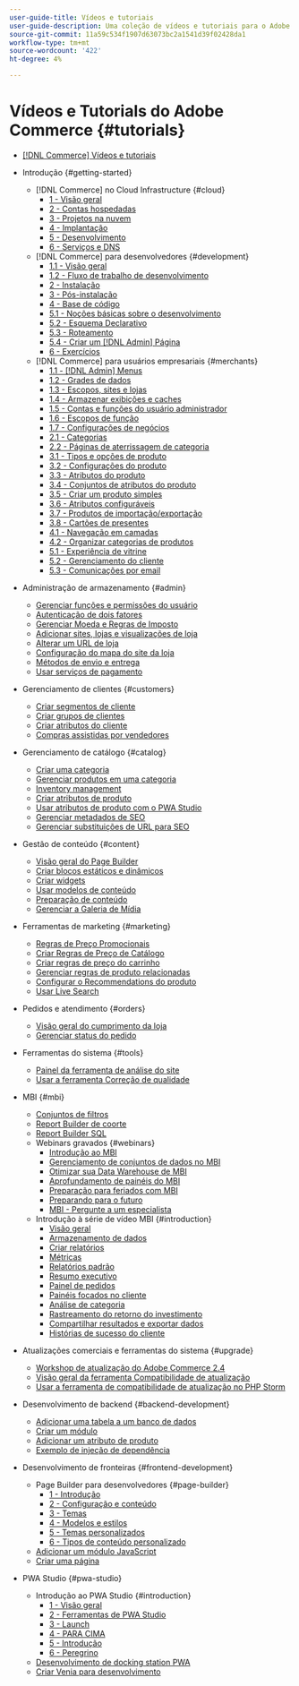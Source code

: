 ```yaml
---
user-guide-title: Vídeos e tutoriais
user-guide-description: Uma coleção de vídeos e tutoriais para o Adobe Commerce e para o Magento Open Source.
source-git-commit: 11a59c534f1907d63073bc2a1541d39f02428da1
workflow-type: tm+mt
source-wordcount: '422'
ht-degree: 4%

---
```



# Vídeos e Tutorials do Adobe Commerce {#tutorials}

+ [[!DNL Commerce] Vídeos e tutoriais](overview.md)

+ Introdução {#getting-started}
   + [!DNL Commerce] no Cloud Infrastructure {#cloud}
      + [1 - Visão geral](./cloud/1-overview.md)
      + [2 - Contas hospedadas](./cloud/2-accounts.md)
      + [3 - Projetos na nuvem](./cloud/3-projects.md)
      + [4 - Implantação](./cloud/4-deployment.md)
      + [5 - Desenvolvimento](./cloud/5-dev-config.md)
      + [6 - Serviços e DNS](./cloud/6-launch.md)
   + [!DNL Commerce] para desenvolvedores {#development}
      + [1.1 - Visão geral](./developer/backend-1-1-overview.md)
      + [1.2 - Fluxo de trabalho de desenvolvimento](./developer/backend-1-2-workflow.md)
      + [2 - Instalação](./developer/backend-2-install.md)
      + [3 - Pós-instalação](./developer/backend-3-post-install.md)
      + [4 - Base de código](./developer/backend-4-code-base.md)
      + [5.1 - Noções básicas sobre o desenvolvimento](./developer/backend-5-1-dev-basics.md)
      + [5.2 - Esquema Declarativo](./developer/backend-5-2-declarative-schema.md)
      + [5.3 - Roteamento](./developer/backend-5-3-routing.md)
      + [5.4 - Criar um [!DNL Admin] Página](./developer/backend-5-4-admin-page.md)
      + [6 - Exercícios](./developer/backend-6-practice.md)
   + [!DNL Commerce] para usuários empresariais {#merchants}
      + [1.1 - [!DNL Admin] Menus](./merchant/introduction/1-1-menus.md)
      + [1.2 - Grades de dados](./merchant/introduction/1-2-data-grids.md)
      + [1.3 - Escopos, sites e lojas](./merchant/introduction/1-3-apps-scopes-sites-stores.md)
      + [1.4 - Armazenar exibições e caches](./merchant/introduction/1-4-store-views-cache.md)
      + [1.5 - Contas e funções do usuário administrador](./merchant/introduction/1-5-users-roles.md)
      + [1.6 - Escopos de função](./merchant/introduction/1-6-role-scopes.md)
      + [1.7 - Configurações de negócios](./merchant/introduction/1-7-business-settings.md)
      + [2.1 - Categorias](./merchant/introduction/2-1-categories.md)
      + [2.2 - Páginas de aterrissagem de categoria](./merchant/introduction/2-2-category-landing-page.md)
      + [3.1 - Tipos e opções de produto](./merchant/introduction/3-1-product-types-options.md)
      + [3.2 - Configurações do produto](./merchant/introduction/3-2-product-settings.md)
      + [3.3 - Atributos do produto](./merchant/introduction/3-3-product-attributes.md)
      + [3.4 - Conjuntos de atributos do produto](./merchant/introduction/3-4-product-attribute-sets.md)
      + [3.5 - Criar um produto simples](./merchant/introduction/3-5-create-simple-product.md)
      + [3.6 - Atributos configuráveis](./merchant/introduction/3-6-configurable-attributes.md)
      + [3.7 - Produtos de importação/exportação](./merchant/introduction/3-7-import-export-products.md)
      + [3.8 - Cartões de presentes](./merchant/introduction/3-8-gift-cards.md)
      + [4.1 - Navegação em camadas](./merchant/introduction/4-1-layered-navigation.md)
      + [4.2 - Organizar categorias de produtos](./merchant/introduction/4-2-arrange-product-categories.md)
      + [5.1 - Experiência de vitrine](./merchant/introduction/5-1-storefront-experience.md)
      + [5.2 - Gerenciamento do cliente](./merchant/introduction/5-2-customer-management.md)
      + [5.3 - Comunicações por email](./merchant/introduction/5-3-store-communications.md)

+ Administração de armazenamento {#admin}
   + [Gerenciar funções e permissões do usuário](./merchant/users-roles-permissions.md)
   + [Autenticação de dois fatores](./merchant/two-factor-authentication.md)
   + [Gerenciar Moeda e Regras de Imposto](./merchant/currency-tax-rules.md)
   + [Adicionar sites, lojas e visualizações de loja](./merchant/add-websites-stores-views.md)
   + [Alterar um URL de loja](./merchant/change-store-url.md)
   + [Configuração do mapa do site da loja](./merchant/site-map-setup.md)
   + [Métodos de envio e entrega](./merchant/shipping-delivery.md)
   + [Usar serviços de pagamento](./merchant/payment-services.md)

+ Gerenciamento de clientes {#customers}
   + [Criar segmentos de cliente](./merchant/customer-segments.md)
   + [Criar grupos de clientes](./merchant/customer-groups.md)
   + [Criar atributos do cliente](./merchant/customer-attributes.md)
   + [Compras assistidas por vendedores](./merchant/seller-assisted-shopping.md)

+ Gerenciamento de catálogo {#catalog}
   + [Criar uma categoria](./merchant/category-create.md)
   + [Gerenciar produtos em uma categoria](./merchant/category-products.md)
   + [Inventory management](./merchant/inventory-management.md)
   + [Criar atributos de produto](./merchant/product-attributes-create.md)
   + [Usar atributos de produto com o PWA Studio](./merchant/product-attributes-pwa.md)
   + [Gerenciar metadados de SEO](./merchant/seo-metadata.md)
   + [Gerenciar substituições de URL para SEO](./merchant/seo-url-rewrites.md)

+ Gestão de conteúdo {#content}
   + [Visão geral do Page Builder](./merchant/page-builder-overview.md)
   + [Criar blocos estáticos e dinâmicos](./merchant/static-dynamic-blocks.md)
   + [Criar widgets](./merchant/widgets.md)
   + [Usar modelos de conteúdo](./merchant/content-templates.md)
   + [Preparação de conteúdo](./merchant/content-staging.md)
   + [Gerenciar a Galeria de Mídia](./merchant/media-gallery.md)

+ Ferramentas de marketing {#marketing}
   + [Regras de Preço Promocionais](./merchant/promotions-price-rules.md)
   + [Criar Regras de Preço de Catálogo](./merchant/catalog-price-rules.md)
   + [Criar regras de preço do carrinho](./merchant/cart-price-rules.md)
   + [Gerenciar regras de produto relacionadas](./merchant/related-product-rules.md)
   + [Configurar o Recommendations do produto](./merchant/product-recommendations.md)
   + [Usar Live Search](./merchant/live-search.md)

+ Pedidos e atendimento {#orders}
   + [Visão geral do cumprimento da loja](./merchant/store-fulfillment.md)
   + [Gerenciar status do pedido](./merchant/order-status.md)

+ Ferramentas do sistema {#tools}
   + [Painel da ferramenta de análise do site](./tools/site-wide-analysis-tool.md)
   + [Usar a ferramenta Correção de qualidade](./tools/quality-patch-tool.md)

+ MBI {#mbi}
   + [Conjuntos de filtros](./merchant/business-intelligence/filter-sets.md)
   + [Report Builder de coorte](./merchant/business-intelligence/cohort-report-builder.md)
   + [Report Builder SQL](./merchant/business-intelligence/sql-report-builder.md)
   + Webinars gravados {#webinars}
      + [Introdução ao MBI](./merchant/business-intelligence/webinars/getting-started.md)
      + [Gerenciamento de conjuntos de dados no MBI](./merchant/business-intelligence/webinars/manage-data-sets.md)
      + [Otimizar sua Data Warehouse de MBI](./merchant/business-intelligence/webinars/optimize-data-warehouse.md)
      + [Aprofundamento de painéis do MBI](./merchant/business-intelligence/webinars/dashboards-deep-dive.md)
      + [Preparação para feriados com MBI](./merchant/business-intelligence/webinars/holiday-readiness.md)
      + [Preparando para o futuro](./merchant/business-intelligence/prepare-for-future.md)
      + [MBI - Pergunte a um especialista](./merchant/business-intelligence/webinars/ask-expert.md)
   + Introdução à série de vídeo MBI {#introduction}
      + [Visão geral](./merchant/business-intelligence/1-overview.md)
      + [Armazenamento de dados](./merchant/business-intelligence/2-data-warehousing.md)
      + [Criar relatórios](./merchant/business-intelligence/3-build-reports.md)
      + [Métricas](./merchant/business-intelligence/4-metrics.md)
      + [Relatórios padrão](./merchant/business-intelligence/5-standard-reports.md)
      + [Resumo executivo](./merchant/business-intelligence/6-executive-summary-dashboard.md)
      + [Painel de pedidos](./merchant/business-intelligence/7-orders-dashboard.md)
      + [Painéis focados no cliente](./merchant/business-intelligence/8-customer-focused-dashboards.md)
      + [Análise de categoria](./merchant/business-intelligence/9-category-analysis.md)
      + [Rastreamento do retorno do investimento](./merchant/business-intelligence/10-roi-tracking.md)
      + [Compartilhar resultados e exportar dados](./merchant/business-intelligence/11-share-results-export-data.md)
      + [Histórias de sucesso do cliente](./merchant/business-intelligence/12-customer-success.md)

+ Atualizações comerciais e ferramentas do sistema {#upgrade}
   + [Workshop de atualização do Adobe Commerce 2.4](./upgrade/2.4-upgrade-workshop.md)
   + [Visão geral da ferramenta Compatibilidade de atualização](./upgrade/upgrade-compatibility-tool-overview.md)
   + [Usar a ferramenta de compatibilidade de atualização no PHP Storm](./upgrade/uct-phpstorm.md)

+ Desenvolvimento de backend {#backend-development}
   + [Adicionar uma tabela a um banco de dados](./developer/add-new-db-table.md)
   + [Criar um módulo](developer/create-module.md)
   + [Adicionar um atributo de produto](./developer/add-product-attribute.md)
   + [Exemplo de injeção de dependência](./developer/dependency-injection.md)

+ Desenvolvimento de fronteiras {#frontend-development}
   + Page Builder para desenvolvedores {#page-builder}
      + [1 - Introdução](./developer/page-builder/1-intro-case-studies.md)
      + [2 - Configuração e conteúdo](./developer/page-builder/2-config-create-content.md)
      + [3 - Temas](./developer/page-builder/3-themes.md)
      + [4 - Modelos e estilos](./developer/page-builder/4-admin-templates-apply-styles.md)
      + [5 - Temas personalizados](./developer/page-builder/5-customize-theme.md)
      + [6 - Tipos de conteúdo personalizado](developer/page-builder/6-custom-content-types.md)
   + [Adicionar um módulo JavaScript](developer/add-javascript-module.md)
   + [Criar uma página](developer/create-new-page.md)

+ PWA Studio {#pwa-studio}
   + Introdução ao PWA Studio {#introduction}
      + [1 - Visão geral](./pwa/introduction/1-overview.md)
      + [2 - Ferramentas de PWA Studio](./pwa/introduction/2-pwa-studio-tools.md)
      + [3 - Launch](pwa/introduction/3-launch.md)
      + [4 - PARA CIMA](./pwa/introduction/4-upward.md)
      + [5 - Introdução](./pwa/introduction/5-getting-started.md)
      + [6 - Peregrino](./pwa/introduction/6-peregrine.md)
   + [Desenvolvimento de docking station PWA](./pwa/pwa-docker-development.md)
   + [Criar Venia para desenvolvimento](pwa/set-up-venia-for-dev.md)
